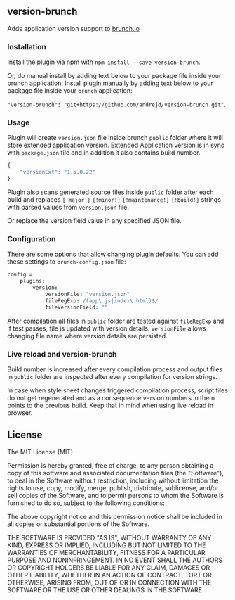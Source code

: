## version-brunch
Adds application version support to
[brunch.io](http://brunch.io)

### Installation

Install the plugin via npm with `npm install --save version-brunch`.

Or, do manual install by adding text below to your package file inside your brunch application:
Install plugin manually by adding text below to your package file inside your `brunch` application:

`"version-brunch": "git+https://github.com/andrejd/version-brunch.git"`.

### Usage

Plugin will create `version.json` file inside brunch `public` folder where it
will store extended application version. Extended Application version is in sync
with `package.json` file and in addition it also contains build number.

```javascript
{
    "versionExt": "1.5.0.22"
}
```
Plugin also scans generated source files inside `public` folder after each bulid
and replaces `{!major!}` `{!minor!}` `{!maintenance!}` `{!build!}` strings with
parsed values from `version.json` file.

Or replace the version field value in any specified JSON file.

### Configuration

There are some options that allow changing plugin defaults. You can add these
settings to `brunch-config.json` file:

```coffeescript
config =
    plugins:
        version:
            versionFile: "version.json"
            fileRegExp: /(app\.js|index\.html)$/
            fileVersionField: ""
```

After compilation all files in `public` folder are tested against `fileRegExp`
and if test passes, file is updated with version details. `versionFile` allows
changing file name where version details are persisted.

### Live reload and version-brunch

Build number is increased after every compilation process and output files in
`public` folder are  inspected after every compilation for version strings.

In case when style sheet changes triggered compilation process, script files do
not get regenerated and as a consequence version numbers in them points to the
previous build. Keep that in mind when using live reload in browser.




## License

The MIT License (MIT)

Permission is hereby granted, free of charge, to any person obtaining a copy
of this software and associated documentation files (the "Software"), to deal
in the Software without restriction, including without limitation the rights
to use, copy, modify, merge, publish, distribute, sublicense, and/or sell
copies of the Software, and to permit persons to whom the Software is
furnished to do so, subject to the following conditions:

The above copyright notice and this permission notice shall be included in
all copies or substantial portions of the Software.

THE SOFTWARE IS PROVIDED "AS IS", WITHOUT WARRANTY OF ANY KIND, EXPRESS OR
IMPLIED, INCLUDING BUT NOT LIMITED TO THE WARRANTIES OF MERCHANTABILITY,
FITNESS FOR A PARTICULAR PURPOSE AND NONINFRINGEMENT. IN NO EVENT SHALL THE
AUTHORS OR COPYRIGHT HOLDERS BE LIABLE FOR ANY CLAIM, DAMAGES OR OTHER
LIABILITY, WHETHER IN AN ACTION OF CONTRACT, TORT OR OTHERWISE, ARISING FROM,
OUT OF OR IN CONNECTION WITH THE SOFTWARE OR THE USE OR OTHER DEALINGS IN
THE SOFTWARE.
